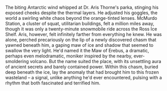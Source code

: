 The biting Antarctic wind whipped at Dr. Aris Thorne's parka, stinging his exposed cheeks despite the thermal layers.  He adjusted his goggles, the world a swirling white chaos beyond the orange-tinted lenses. McMurdo Station, a cluster of squat, utilitarian buildings, felt a million miles away, though it was only a twenty-minute snowmobile ride across the Ross Ice Shelf. Aris, however, felt infinitely farther from everything he knew. He was alone, perched precariously on the lip of a newly discovered chasm that yawned beneath him, a gaping maw of ice and shadow that seemed to swallow the very light.  He'd named it the Maw of Erebus, a dramatic, perhaps even melodramatic, moniker inspired by the nearby, ever-smoldering volcano. But the name suited the place, with its unsettling aura of ancient secrets and barely contained power.  Within this chasm, buried deep beneath the ice, lay the anomaly that had brought him to this frozen wasteland – a signal, unlike anything he'd ever encountered, pulsing with a rhythm that both fascinated and terrified him.
